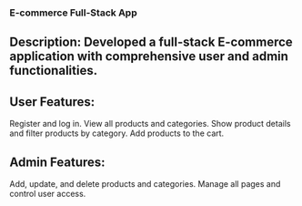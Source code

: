 ### E-commerce Full-Stack App
## Description: Developed a full-stack E-commerce application with comprehensive user and admin functionalities.

## User Features:
Register and log in.
View all products and categories.
Show product details and filter products by category.
Add products to the cart.

## Admin Features:
Add, update, and delete products and categories.
Manage all pages and control user access.
